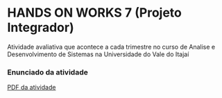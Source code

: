 # HANDS ON WORKS 7 (Projeto Integrador)

Atividade avaliativa que acontece a cada trimestre no curso de Analise e Desenvolvimento de Sistemas na Universidade do Vale do Itajaí

### Enunciado da atividade
[PDF da atividade]([https://play.google.com/store/apps/details?id=com.br.datafarm.machines&pcampaignid=web_share](https://github.com/GiliardiRigotti/how7/blob/segundaParte/cc9ef21b-f12c-48cb-a23d-94a7be4eba1c.pdf)https://github.com/GiliardiRigotti/how7/blob/segundaParte/cc9ef21b-f12c-48cb-a23d-94a7be4eba1c.pdf)
